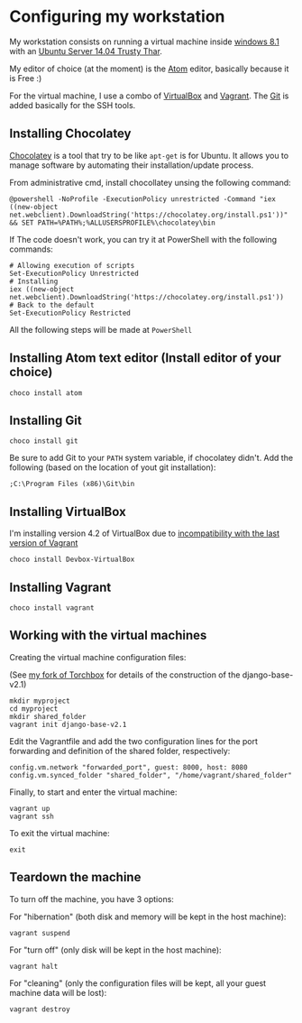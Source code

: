 Configuring my workstation
====================================
My workstation consists on running a virtual machine inside [windows 8.1](http://windows.microsoft.com/pt-br/windows-8/meet) with an [Ubuntu Server 14.04 Trusty Thar](http://www.ubuntu.com/).

My editor of choice (at the moment) is the [Atom](https://atom.io/) editor, basically because it is Free :)

For the virtual machine, I use a combo of [VirtualBox](https://www.virtualbox.org/) and [Vagrant](https://www.vagrantup.com/). The [Git](http://git-scm.com/) is added basically for the SSH tools.

## Installing **Chocolatey**
[Chocolatey](http://chocolatey.org/) is a tool that try to be like `apt-get` is for Ubuntu. It allows you to manage software by automating their installation/update process.

From administrative cmd, install chocollatey unsing the following command:

```shell
@powershell -NoProfile -ExecutionPolicy unrestricted -Command "iex ((new-object net.webclient).DownloadString('https://chocolatey.org/install.ps1'))" && SET PATH=%PATH%;%ALLUSERSPROFILE%\chocolatey\bin
```

If The code doesn't work, you can try it at PowerShell with the following commands:

```shell
# Allowing execution of scripts
Set-ExecutionPolicy Unrestricted
# Installing
iex ((new-object net.webclient).DownloadString('https://chocolatey.org/install.ps1'))
# Back to the default
Set-ExecutionPolicy Restricted
```
All the following steps will be made at `PowerShell`

## Installing Atom text editor (Install editor of your choice)
```shell
choco install atom
```

## Installing Git
```shell
choco install git
```
Be sure to add Git to your `PATH` system variable, if chocolatey didn't. Add the following (based on the location of yout git installation):
```shell
;C:\Program Files (x86)\Git\bin
```


## Installing VirtualBox
I'm installing version 4.2 of VirtualBox due to [incompatibility with the last version of Vagrant](http://stackoverflow.com/questions/19689632/vagrant-errors-after-windows-8-1-update)
```shell
choco install Devbox-VirtualBox
```

## Installing Vagrant
```shell
choco install vagrant
```

## Working with the virtual machines
Creating the virtual machine configuration files: 

(See [my fork of Torchbox](https://github.com/fsevero/vagrant-django-base) for details of the construction of the django-base-v2.1)
```shell
mkdir myproject
cd myproject
mkdir shared_folder
vagrant init django-base-v2.1
```

Edit the Vagrantfile and add the two configuration lines for the port forwarding and definition of the shared folder, respectively:

```shell
config.vm.network "forwarded_port", guest: 8000, host: 8080
config.vm.synced_folder "shared_folder", "/home/vagrant/shared_folder"
```

Finally, to start and enter the virtual machine:
```shell
vagrant up
vagrant ssh
```

To exit the virtual machine:
```shell
exit
```

## Teardown the machine
To turn off the machine, you have 3 options:

For "hibernation" (both disk and memory will be kept in the host machine):
```shell
vagrant suspend
```
For "turn off" (only disk will be kept in the host machine):
```shell
vagrant halt
```
For "cleaning" (only the configuration files will be kept, all your guest machine data will be lost):
```shell
vagrant destroy
```
